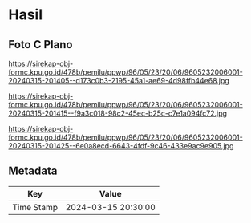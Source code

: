 # Hasil

## Foto C Plano

https://sirekap-obj-formc.kpu.go.id/478b/pemilu/ppwp/96/05/23/20/06/9605232006001-20240315-201405--d173c0b3-2195-45a1-ae69-4d98ffb44e68.jpg

https://sirekap-obj-formc.kpu.go.id/478b/pemilu/ppwp/96/05/23/20/06/9605232006001-20240315-201415--f9a3c018-98c2-45ec-b25c-c7e1a094fc72.jpg

https://sirekap-obj-formc.kpu.go.id/478b/pemilu/ppwp/96/05/23/20/06/9605232006001-20240315-201425--6e0a8ecd-6643-4fdf-9c46-433e9ac9e905.jpg


## Metadata

| Key        | Value               |
| ---------- | ------------------- |
| Time Stamp | 2024-03-15 20:30:00 |



